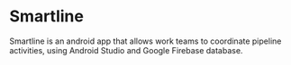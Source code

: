 # Smartline
Smartline is an android app that allows work teams to coordinate pipeline activities, using Android Studio and Google Firebase database.
